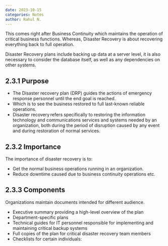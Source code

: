 ```yaml
---
date: 2023-10-15
categories: Notes
author: Rahul N.
---
```


This comes right after Business Continuity which maintains the operation of critical business functions. Whereas, Disaster Recovery is about recovering everything back to full operation.

Disaster Recovery plans include backing up data at a server level, it is also necessary to consider the database itself, as well as any dependencies on other systems.

## 2.3.1 Purpose 

- The Disaster recovery plan (DRP) guides the actions of emergency response personnel until the end goal is reached.
- Which is to see the business restored to full last-known reliable operations.
- Disaster recovery refers specifically to restoring the information technology and communications services and systems needed by an organization, both during the period of disruption caused by any event and during restoration of normal services.

## 2.3.2 Importance 

The importance of disaster recovery is to:

- Get the normal business operations running in an organization.
- Reduce downtime caused due to business continuity operations etc.

## 2.3.3 Components 

Organizations maintain documents intended for different audience.

-   Executive summary providing a high-level overview of the plan
-   Department-specific plans
-   Technical guides for IT personnel responsible for implementing and maintaining critical backup systems
-   Full copies of the plan for critical disaster recovery team members
-   Checklists for certain individuals:
